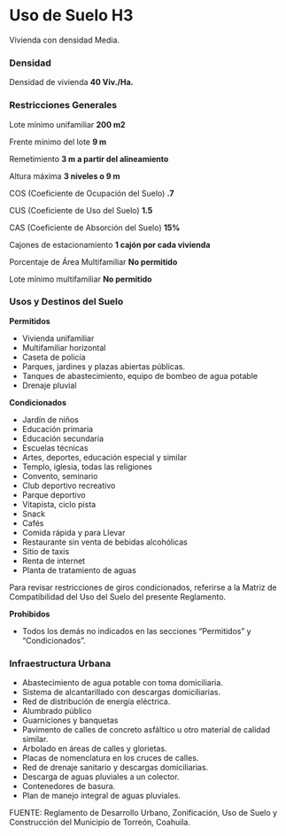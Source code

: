﻿
# Uso de Suelo H3

Vivienda con densidad Media.

### Densidad

Densidad de vivienda
**40 Viv./Ha.**

### Restricciones Generales

Lote mínimo unifamiliar
**200 m2**

Frente mínimo del lote
**9 m**

Remetimiento
**3 m a partir del alineamiento**

Altura máxima
**3 niveles o 9 m**

COS (Coeficiente de Ocupación del Suelo)
**.7**

CUS (Coeficiente de Uso del Suelo)
**1.5**

CAS (Coeficiente de Absorción del Suelo)
**15%**

Cajones de estacionamiento
**1 cajón por cada vivienda**

Porcentaje de Área Multifamiliar
**No permitido**

Lote mínimo multifamiliar
**No permitido**

### Usos y Destinos del Suelo

**Permitidos**

* Vivienda unifamiliar
* Multifamiliar horizontal
* Caseta de policía
* Parques, jardines y plazas abiertas públicas.
* Tanques de abastecimiento, equipo de bombeo de agua potable
* Drenaje pluvial

**Condicionados**

* Jardín de niños
* Educación primaria
* Educación secundaria
* Escuelas técnicas
* Artes, deportes, educación especial y similar
* Templo, iglesia, todas las religiones
* Convento, seminario
* Club deportivo recreativo
* Parque deportivo
* Vitapista, ciclo pista
* Snack
* Cafés
* Comida rápida y para Llevar
* Restaurante sin venta de bebidas alcohólicas
* Sitio de taxis
* Renta de internet
* Planta de tratamiento de aguas

Para revisar restricciones de giros condicionados, referirse a la Matriz de Compatibilidad del Uso del Suelo del presente Reglamento.

**Prohibidos**

* Todos los demás no indicados en las secciones “Permitidos” y “Condicionados”.

### Infraestructura Urbana

* Abastecimiento de agua potable con toma domiciliaria.
* Sistema de alcantarillado con descargas domiciliarias.
* Red de distribución de energía eléctrica.
* Alumbrado público
* Guarniciones y banquetas
* Pavimento de calles de concreto asfáltico u otro material de calidad similar.
* Arbolado en áreas de calles y glorietas.
* Placas de nomenclatura en los cruces de calles.
* Red de drenaje sanitario y descargas domiciliarias.
* Descarga de aguas pluviales a un colector.
* Contenedores de basura.
* Plan de manejo integral de aguas pluviales.

FUENTE: Reglamento de Desarrollo Urbano, Zonificación, Uso de Suelo y Construcción del Municipio de Torreón, Coahuila.
